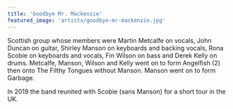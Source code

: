 ```yaml
---
title: 'Goodbye Mr. Mackenzie'
featured_image: 'artists/goodbye-mr-mackenzie.jpg'
---
```

Scottish group whose members were Martin Metcalfe on vocals, John Duncan on guitar, Shirley Manson on keyboards and backing vocals, Rona Scobie on keyboards and vocals, Fin Wilson on bass and Derek Kelly on drums. Metcalfe, Manson, Wilson and Kelly went on to form Angelfish (2) then onto The Filthy Tongues without Manson. Manson went on to form Garbage.

In 2019 the band reunited with Scobie (sans Manson) for a short tour in the UK.
